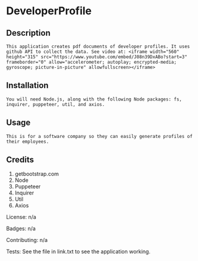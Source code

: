 # DeveloperProfile

## Description

    This application creates pdf documents of developer profiles. It uses github API to collect the data. See video at: <iframe width="560" height="315" src="https://www.youtube.com/embed/J08n39DxABo?start=3" frameborder="0" allow="accelerometer; autoplay; encrypted-media; gyroscope; picture-in-picture" allowfullscreen></iframe>

## Installation

    You will need Node.js, along with the following Node packages: fs, inquirer, puppeteer, util, and axios.

## Usage

    This is for a software company so they can easily generate profiles of their employees.

## Credits

1. getbootstrap.com
2. Node
3. Puppeteer
4. Inquirer
5. Util
6. Axios

License: n/a

Badges: n/a

Contributing: n/a

Tests: See the file in link.txt to see the application working.
